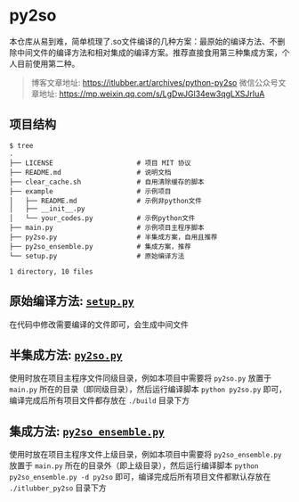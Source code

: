 # py2so

本仓库从易到难，简单梳理了.so文件编译的几种方案：最原始的编译方法、不删除中间文件的编译方法和相对集成的编译方案。推荐直接食用第三种集成方案，个人目前使用第二种。

> 博客文章地址: https://itlubber.art/archives/python-py2so
> 微信公众号文章地址: https://mp.weixin.qq.com/s/LgDwJGl34ew3qgLXSJrIuA


## 项目结构

```
$ tree
.
├── LICENSE                     # 项目 MIT 协议
├── README.md                   # 说明文档
├── clear_cache.sh              # 自用清除缓存的脚本
├── example                     # 示例项目
│   ├── README.md               # 示例非python文件
│   ├── __init__.py
│   └── your_codes.py           # 示例python文件
├── main.py                     # 示例项目主程序脚本
├── py2so.py                    # 半集成方案，自用且推荐
├── py2so_ensemble.py           # 集成方案，推荐
└── setup.py                    # 原始编译方法

1 directory, 10 files
```

## 原始编译方法: [`setup.py`](https://github.com/itlubber/py2so/blob/main/setup.py)

在代码中修改需要编译的文件即可，会生成中间文件

## 半集成方法: [`py2so.py`](https://github.com/itlubber/py2so/blob/main/py2so.py)

使用时放在项目主程序文件同级目录，例如本项目中需要将 `py2so.py` 放置于 `main.py` 所在的目录（即同级目录），然后运行编译脚本 `python py2so.py` 即可，编译完成后所有项目文件都存放在 `./build` 目录下方

## 集成方法: [`py2so_ensemble.py`](https://github.com/itlubber/py2so/blob/main/py2so_ensemble.py)

使用时放在项目主程序文件上级目录，例如本项目中需要将 `py2so_ensemble.py` 放置于 `main.py` 所在的目录外（即上级目录），然后运行编译脚本 `python py2so_ensemble.py -d py2so` 即可，编译完成后所有项目文件都默认存放在 `./itlubber_py2so` 目录下方
